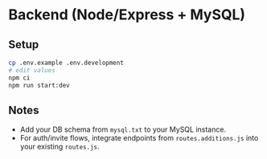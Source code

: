 # Backend (Node/Express + MySQL)

## Setup
```bash
cp .env.example .env.development
# edit values
npm ci
npm run start:dev
```

## Notes
- Add your DB schema from `mysql.txt` to your MySQL instance.
- For auth/invite flows, integrate endpoints from `routes.additions.js` into your existing `routes.js`.
